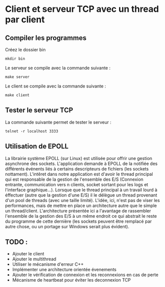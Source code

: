 # Client et serveur TCP avec un thread par client

## Compiler les programmes

Créez le dossier bin

`` mkdir bin ``

Le serveur se compile avec la commande suivante :

`` make server ``

Le client se compile avec la commande suivante :

`` make client ``

## Tester le serveur TCP

La commande suivante permet de tester le serveur :

``telnet -r localhost 3333 ``

## Utilisation de EPOLL
La librairie système EPOLL (sur Linux) est utilisée pour offrir une gestion asynchrone des sockets. L'application demande à EPOLL de la notifiée des différents événents liés à certains descripteurs de fichiers (les sockets nottament). L'intêret dans notre application est d'avoir le thread principal qui est responsable de la gestion de l'ensemble des E/S (Connexion entrante, communication vers n clients, socket sortant pour les logs et l'interface graphique...). Lorsque que le thread principal à un travail lourd à éffectuer (autre que la gestion d'une E/S) il le délègue un thread provenant d'un pool de threads (avec une taille limité). L'idée, ici, n'est pas de viser les performances, mais de mettre en place un architecture autre que le simple un thread/client. L'architecture présentée ici a l'avantage de rassembler l'ensemble de la gestion des E/S à un même endroit ce qui abstrait le reste du programme de cette dernière (les sockets peuvent être remplacé par autre chose, ou un portage sur Windows serait plus évident).

## TODO :
- Ajouter le client
- Ajouter le multithread
- Utiliser le mécanisme d'erreur C++
- Implémenter une architecture orientée évenements
- Ajouter le vérification de connexion et les reconnexions en cas de perte
- Mécanisme de heartbeat pour éviter les deconnexion TCP

